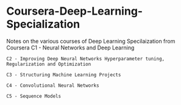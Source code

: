 # Coursera-Deep-Learning-Specialization
Notes on the various courses of Deep Learning Specilaization from Coursera
	C1 - Neural Networks and Deep Learning
    
	C2 - Improving Deep Neural Networks Hyperparameter tuning, Regularization and Optimization
    
	C3 - Structuring Machine Learning Projects
    
	C4 - Convolutional Neural Networks
    
	C5 - Sequence Models
